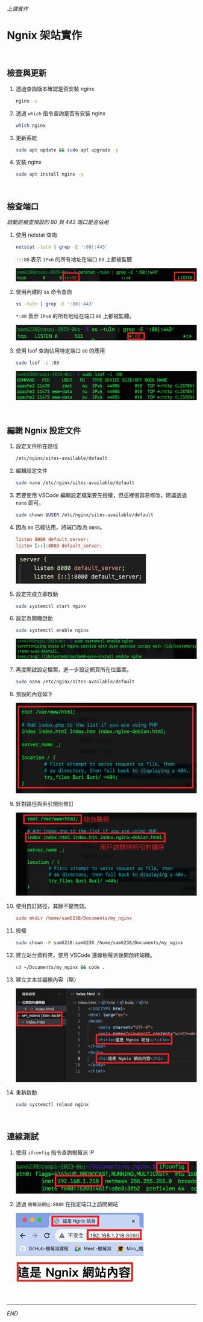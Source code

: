 *上課實作*

# Ngnix 架站實作

<br>

## 檢查與更新

1. 透過查詢版本確認是否安裝 nginx

    ```bash
    nginx -v
    ```

2. 透過 `which` 指令查詢是否有安裝 nginx 

    ```bash
    which nginx
    ```


3. 更新系統

    ```bash
    sudo apt update && sudo apt upgrade -y
    ```

4. 安裝 nginx

    ```bash
    sudo apt install nginx -y
    ```

<br>

## 檢查端口 

_啟動前檢查預設的 80 與 443 端口是否佔用_

1. 使用 netstat 查詢

    ```bash
    netstat -tuln | grep -E ':80|:443'
    ```

    `:::80` 表示 `IPv6` 的所有地址在端口 `80` 上都被監聽

    ![](images/img_17.png)

2. 使用內建的 ss 命令查詢
    
    ```bash
    ss -tuln | grep -E ':80|:443'
    ```

    `*:80` 表示 `IPv4` 的所有地址在端口 `80` 上都被監聽。
    
    ![](images/img_18.png)


3. 使用 lsof 查詢佔用特定端口 `80` 的應用
    
    ```bash
    sudo lsof -i :80
    ```

    ![](images/img_19.png)

<br>

## 編輯 Ngnix 設定文件

1. 設定文件所在路徑

    ```bash
    /etc/nginx/sites-available/default
    ```


2. 編輯設定文件

    ```bash
    sudo nano /etc/nginx/sites-available/default
    ```

3. 若要使用 VSCode 編輯設定檔案要先授權，但這裡很容易修改，建議透過 `nano` 即可。

    ```bash
    sudo chown $USER /etc/nginx/sites-available/default
    ```

4. 因為 `80` 已經佔用，將端口改為 `8080`。

    ```ini
    listen 8080 default_server;
    listen [::]:8080 default_server;
    ```

    ![](images/img_20.png)


5. 設定完成立即啟動

    ```bash
    sudo systemctl start nginx
    ```

6. 設定為開機啟動

    ```bash
    sudo systemctl enable nginx
    ```

    ![](images/img_21.png)

7. 再度開啟設定檔案，進一步設定網頁所在位置案。

    ```bash
    sudo nano /etc/nginx/sites-available/default
    ```



8. 預設的內容如下

    ![](images/img_22.png)

9. 針對路徑與索引規則修訂

    ![](images/img_23.png)

10. 使用自訂路徑，其餘不變無妨。

    ```ini
    sudo mkdir /home/sam6238/Documents/my_nginx
    ```

11. 授權

    ```bash
    sudo chown -R sam6238:sam6238 /home/sam6238/Documents/my_nginx
    ```

12. 建立站台資料夾，使用 VSCode 連線樹莓派後開啟終端機。

    ```bash
    cd ~/Documents/my_nginx && code .
    ```

13. 建立文本並編輯內容（略）

    ![](images/img_24.png)

14. 重新啟動

    ```bash
    sudo systemctl reload nginx
    ```

<br>

## 連線測試

1. 使用 `ifconfig` 指令查詢樹莓派 IP

    ![](images/img_25.png)

2. 透過 `樹莓派網址:8080` 在指定端口上訪問網站

    ![](images/img_26.png)

<br>

---

_END_